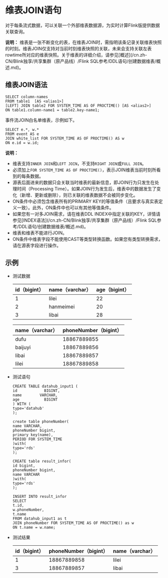 # 维表JOIN语句

对于每条流式数据，可以关联一个外部维表数据源，为实时计算Flink版提供数据关联查询。

**说明：** 维表是一张不断变化的表，在维表JOIN时，需指明该条记录关联维表快照的时刻。维表JOIN仅支持对当前时刻维表快照的关联，未来会支持关联左表rowtime所对应的维表快照。关于维表的详细介绍，请参见[概述](/cn.zh-CN/Blink独享/共享集群（原产品线）/Flink SQL参考/DDL语句/创建数据维表/概述.md)。

## 维表JOIN语法

```
SELECT column-names
FROM table1  [AS <alias1>]
[LEFT] JOIN table2 FOR SYSTEM_TIME AS OF PROCTIME() [AS <alias2>]
ON table1.column-name1 = table2.key-name1;
```

事件流JOIN白名单维表，示例如下。

```
SELECT e.*, w.*
FROM event AS e
JOIN white_list FOR SYSTEM_TIME AS OF PROCTIME() AS w
ON e.id = w.id;
```

**说明：**

-   维表支持`INNER JOIN`和`LEFT JOIN`，不支持`RIGHT JOIN`或`FULL JOIN`。
-   必须加上`FOR SYSTEM_TIME AS OF PROCTIME()`，表示JOIN维表当前时刻所看到的每条数据。
-   源表后面进来的数据只会关联当时维表的最新信息，即JOIN行为只发生在处理时间（Processing Time）。如果JOIN行为发生后，维表中的数据发生了变化（新增、更新或删除），则已关联的维表数据不会被同步变化。
-   ON条件中必须包含维表所有的PRIMARY KEY的等值条件（且要求与真实表定义一致）。此外，ON条件中也可以有其他等值条件。
-   如果您有一对多JOIN需求，请在维表DDL INDEX中指定关联的KEY，详情请参见[INDEX语法](/cn.zh-CN/Blink独享/共享集群（原产品线）/Flink SQL参考/DDL语句/创建数据维表/概述.md)。
-   维表和维表不能进行JOIN。
-   ON条件中维表字段不能使用CAST等类型转换函数。如果您有类型转换需求，请在源表字段进行操作。

## 示例

-   测试数据

    |id（bigint）|name（varchar）|age（bigint）|
    |----------|-------------|-----------|
    |1|lilei|22|
    |2|hanmeimei|20|
    |3|libai|28|

    |name（varchar）|phoneNumber（bigint）|
    |-------------|-------------------|
    |dufu|18867889855|
    |baijuyi|18867889856|
    |libai|18867889857|
    |lilei|18867889858|

-   测试语句

    ```
    CREATE TABLE datahub_input1 (
    id            BIGINT,
    name        VARCHAR,
    age           BIGINT
    ) WITH (
    type='datahub'
    );
    
    create table phoneNumber(
    name VARCHAR,
    phoneNumber bigint,
    primary key(name),
    PERIOD FOR SYSTEM_TIME
    )with(
    type='rds'
    );
    
    CREATE table result_infor(
    id bigint,
    phoneNumber bigint,
    name VARCHAR
    )with(
    type='rds'
    );
    
    INSERT INTO result_infor
    SELECT
    t.id,
    w.phoneNumber,
    t.name
    FROM datahub_input1 as t
    JOIN phoneNumber FOR SYSTEM_TIME AS OF PROCTIME() as w
    ON t.name = w.name;
    ```

-   测试结果

    |id（bigint）|phoneNumber（bigint）|name（varchar）|
    |----------|-------------------|-------------|
    |1|18867889858|lilei|
    |3|18867889857|libai|


